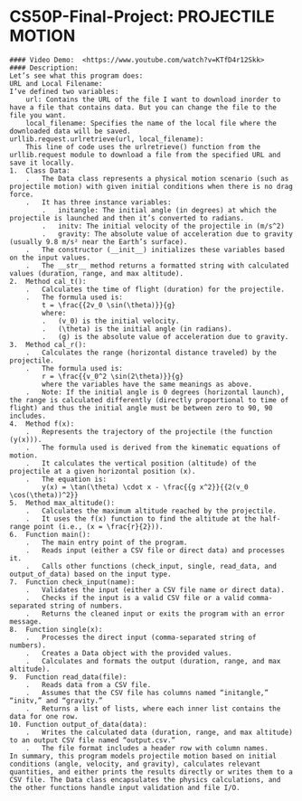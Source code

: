 # CS50P-Final-Project: PROJECTILE MOTION 
    #### Video Demo:  <https://www.youtube.com/watch?v=KTfD4r12Skk>
    #### Description:
    Let’s see what this program does:
    URL and Local Filename:
    I’ve defined two variables:
        url: Contains the URL of the file I want to download inorder to have a file that contains data. But you can change the file to the file you want.
        local_filename: Specifies the name of the local file where the downloaded data will be saved.
    urllib.request.urlretrieve(url, local_filename):
        This line of code uses the urlretrieve() function from the urllib.request module to download a file from the specified URL and save it locally.
    1.	Class Data:
        .	The Data class represents a physical motion scenario (such as projectile motion) with given initial conditions when there is no drag force.
        .	It has three instance variables:
            .	initangle: The initial angle (in degrees) at which the projectile is launched and then it’s converted to radians.
            .	initv: The initial velocity of the projectile in (m/s^2)
            .	gravity: The absolute value of acceleration due to gravity (usually 9.8 m/s² near the Earth’s surface).
        .	The constructor (__init__) initializes these variables based on the input values.
        .	The __str__ method returns a formatted string with calculated values (duration, range, and max altitude).
    2.	Method cal_t():
        .	Calculates the time of flight (duration) for the projectile.
        .	The formula used is:
            t = \frac{{2v_0 \sin(\theta)}}{g}
            where:
            .	(v_0) is the initial velocity.
            .	(\theta) is the initial angle (in radians).
            .	(g) is the absolute value of acceleration due to gravity.
    3.	Method cal_r():
        .	Calculates the range (horizontal distance traveled) by the projectile.
        .	The formula used is:
            r = \frac{{v_0^2 \sin(2\theta)}}{g}
            where the variables have the same meanings as above.
        .	Note: If the initial angle is 0 degrees (horizontal launch), the range is calculated differently (directly proportional to time of      flight) and thus the initial angle must be between zero to 90, 90 includes.
    4.	Method f(x):
        .	Represents the trajectory of the projectile (the function (y(x))).
        .	The formula used is derived from the kinematic equations of motion.
        .	It calculates the vertical position (altitude) of the projectile at a given horizontal position (x).
        .	The equation is:
            y(x) = \tan(\theta) \cdot x - \frac{{g x^2}}{{2(v_0 \cos(\theta))^2}}
    5.	Method max_altitude():
        .	Calculates the maximum altitude reached by the projectile.
        .	It uses the f(x) function to find the altitude at the half-range point (i.e., (x = \frac{r}{2})).
    6.	Function main():
        .	The main entry point of the program.
        .	Reads input (either a CSV file or direct data) and processes it.
        .	Calls other functions (check_input, single, read_data, and output_of_data) based on the input type.
    7.	Function check_input(name):
        .	Validates the input (either a CSV file name or direct data).
        .	Checks if the input is a valid CSV file or a valid comma-separated string of numbers.
        .	Returns the cleaned input or exits the program with an error message.
    8.	Function single(x):
        .	Processes the direct input (comma-separated string of numbers).
        .	Creates a Data object with the provided values.
        .	Calculates and formats the output (duration, range, and max altitude).
    9.	Function read_data(file):
        .	Reads data from a CSV file.
        .	Assumes that the CSV file has columns named “initangle,” “initv,” and “gravity.”
        .	Returns a list of lists, where each inner list contains the data for one row.
    10.	Function output_of_data(data):
        .	Writes the calculated data (duration, range, and max altitude) to an output CSV file named “output.csv.”
        .	The file format includes a header row with column names.
    In summary, this program models projectile motion based on initial conditions (angle, velocity, and gravity), calculates relevant quantities, and either prints the results directly or writes them to a CSV file. The Data class encapsulates the physics calculations, and the other functions handle input validation and file I/O.


